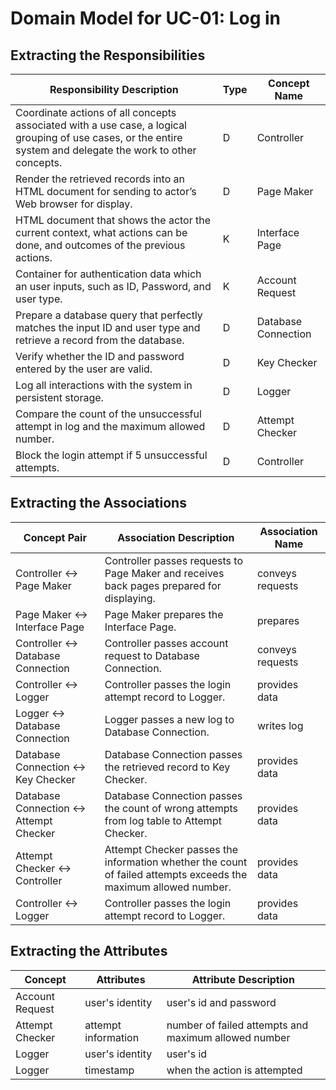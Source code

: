 # Domain Model for UC-01: Log in

## Extracting the Responsibilities

| Responsibility Description | Type | Concept Name |
| -------------------------- | ---- | ------------ |
| Coordinate actions of all concepts associated with a use case, a logical grouping of use cases, or the entire system and delegate the work to other concepts. | D | Controller |
| Render the retrieved records into an HTML document for sending to actor’s Web browser for display. | D | Page Maker |
| HTML document that shows the actor the current context, what actions can be done, and outcomes of the previous actions. | K | Interface Page |
| Container for authentication data which an user inputs, such as ID, Password, and user type. | K | Account Request |
| Prepare a database query that perfectly matches the input ID and user type and retrieve a record from the database. | D | Database Connection |
| Verify whether the ID and password entered by the user are valid. | D | Key Checker |
| Log all interactions with the system in persistent storage. | D | Logger |
| Compare the count of the unsuccessful attempt in log and the maximum allowed number. | D | Attempt Checker |
| Block the login attempt if 5 unsuccessful attempts. | D | Controller |


## Extracting the Associations

| Concept Pair | Association Description | Association Name |
| ------------ | ----------------------- | ---------------- |
| Controller ↔ Page Maker | Controller passes requests to Page Maker and receives back pages prepared for displaying. | conveys requests |
| Page Maker ↔ Interface Page | Page Maker prepares the Interface Page. | prepares |
| Controller ↔ Database Connection | Controller passes account request to Database Connection. | conveys requests |
| Controller ↔ Logger | Controller passes the login attempt record to Logger. | provides data |
| Logger ↔ Database Connection | Logger passes a new log to Database Connection. | writes log |
| Database Connection ↔ Key Checker | Database Connection passes the retrieved record to Key Checker. | provides data |
| Database Connection ↔ Attempt Checker | Database Connection passes the count of wrong attempts from log table to Attempt Checker. | provides data |
| Attempt Checker ↔ Controller | Attempt Checker passes the information whether the count of failed attempts exceeds the maximum allowed number. | provides data |
| Controller ↔ Logger | Controller passes the login attempt record to Logger. | provides data |


## Extracting the Attributes

| Concept | Attributes | Attribute Description |
| ------- | ---------- | --------------------- |
| Account Request | user's identity | user's id and password |
| Attempt Checker | attempt information | number of failed attempts and maximum allowed number |
| Logger | user's identity | user's id |
| Logger | timestamp | when the action is attempted |
